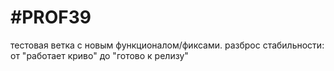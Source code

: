 # #PROF39

тестовая ветка с новым функционалом/фиксами. разброс стабильности: от "работает криво" до "готово к релизу"
